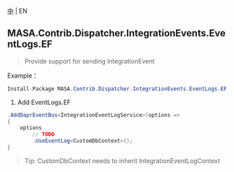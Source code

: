 [中](README.zh-CN.md) | EN

## MASA.Contrib.Dispatcher.IntegrationEvents.EventLogs.EF

> Provide support for sending IntegrationEvent

Example：

```C#
Install-Package MASA.Contrib.Dispatcher.IntegrationEvents.EventLogs.EF
```

1. Add EventLogs.EF

```C#
.AddDaprEventBus<IntegrationEventLogService>(options =>
{
    options
        // TODO
        .UseEventLog<CustomDbContext>();
}
```

> Tip: CustomDbContext needs to inherit IntegrationEventLogContext